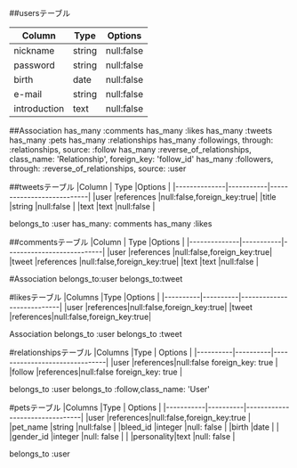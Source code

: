 
##usersテーブル

|Column          |Type    | Options     |
|----------------|--------|-------------|
|nickname        |	string|	null:false  |
|password        |	string|	null:false  |
|birth           |	date  |	null:false  |
|e-mail	         |string	|null:false   |
|introduction    | text   |null:false   |        


##Association
has_many :comments 
has_many :likes
has_many :tweets
has_many :pets
has_many :relationships
has_many :followings, through: :relationships, source: :follow
has_many :reverse_of_relationships, class_name: 'Relationship', foreign_key: 'follow_id'
has_many :followers, through: :reverse_of_relationships, source: :user






##tweetsテーブル
|Column        | Type      |Options                    |
|--------------|-----------|---------------------------|
|user          |references |null:false,foreign_key:true|
|title         |string     |null:false                 |
|text          |text       |null:false                 |



belongs_to :user
has_many: comments 
has_many :likes

##commentsテーブル
|Column        | Type      |Options                    |
|--------------|-----------|---------------------------|
|user          |references |null:false,foreign_key:true|
|tweet         |references |null:false,foreign_key:true|
|text          |text       |null:false                 |

#Association
belongs_to:user
belongs_to:tweet


#likesテーブル
|Columns   |Type      |Options                    |
|----------|----------|---------------------------|
|user      |references|null:false,foreign_key:true|
|tweet     |references|null:false,foreign_key:true|

Association
belongs_to :user
belongs_to :tweet


#relationshipsテーブル
|Columns   |Type      | Options                       |
|----------|----------|-------------------------------|
|user      |references|null:false foreign_key: true   |
|follow    |references|null:false foreign_key: true   |


belongs_to :user
belongs_to :follow,class_name: 'User'


#petsテーブル
|Columns    |Type      | Options                        |
|-----------|----------|--------------------------------|
|user       |references|null:false,foreign_key:true     |
|pet_name   |string    |null:false                      |
|bleed_id   |integer   |null: false                     |
|birth      |date      |                                |
|gender_id  |integer   |null: false                     |     |
|personality|text      |null: false                     |


belongs_to :user

